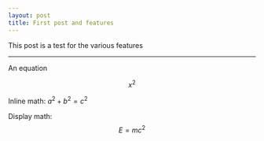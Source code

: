 ```yaml
---
layout: post
title: First post and features
---
```


This post is a test for the various features

-----

An equation

$$x^2$$

Inline math: $a^2 + b^2 = c^2$

Display math: $$E = mc^2$$